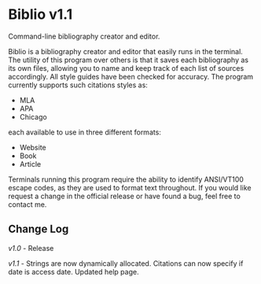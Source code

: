 # Biblio v1.1
Command-line bibliography creator and editor.

Biblio is a bibliography creator and editor that easily runs in the terminal.
The utility of this program over others is that it saves each bibliography as its own files, allowing you to name and keep track of each list of sources accordingly.
All style guides have been checked for accuracy.
The program currently supports such citations styles as:
 * MLA
 * APA
 * Chicago
 
each available to use in three different formats:
 * Website
 * Book
 * Article
 
Terminals running this program require the ability to identify ANSI/VT100 escape codes, as they are used to format text throughout.
If you would like request a change in the official release or have found a bug, feel free to contact me.

## Change Log
*v1.0* - Release

*v1.1* - Strings are now dynamically allocated. Citations can now specify if date is access date. Updated help page.
